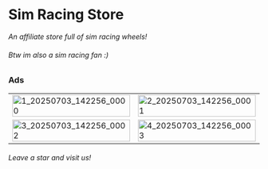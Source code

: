 # Sim Racing Store
_An affiliate store full of sim racing wheels!_
###### Btw im also a sim racing fan :)

### Ads
<table>
  <tr>
    <td width="50%">
      <img width="100%" alt="1_20250703_142256_0000" src="https://github.com/user-attachments/assets/9e95102a-d57f-4060-9a29-3af734d064b1" />
    </td>
    <td width="50%">
      <img width="100%" alt="2_20250703_142256_0001" src="https://github.com/user-attachments/assets/49211480-628d-4998-becb-93dec7fb3dd1" />
    </td>
  </tr>
  <tr>
    <td width="50%">
      <img width="100%" alt="3_20250703_142256_0002" src="https://github.com/user-attachments/assets/2f7a9a4f-faae-48e6-af5b-b65cc5768076" />
    </td>
    <td width="50%">
      <img width="100%" alt="4_20250703_142256_0003" src="https://github.com/user-attachments/assets/dee7b235-56d9-47a4-9a03-0ac7af1cc07f" />
    </td>
  </tr>
</table>

###### Leave a star and visit us!
